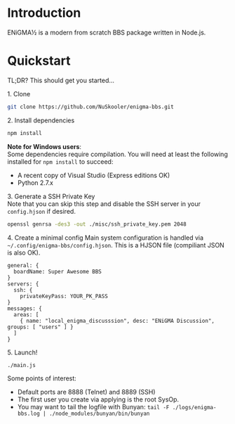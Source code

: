 # Introduction
ENiGMA½ is a modern from scratch BBS package written in Node.js.

# Quickstart
TL;DR? This should get you started...

1\. Clone
```bash
git clone https://github.com/NuSkooler/enigma-bbs.git
```

2\. Install dependencies
```bash
npm install
```

**Note for Windows users**:<br>
Some dependencies require compilation. You will need at least the following installed for `npm install` to succeed:
* A recent copy of Visual Studio (Express editions OK)
* Python 2.7.x

3\. Generate a SSH Private Key<br>
Note that you can skip this step and disable the SSH server in your `config.hjson` if desired.

```bash
openssl genrsa -des3 -out ./misc/ssh_private_key.pem 2048
```

4\. Create a minimal config
Main system configuration is handled via `~/.config/enigma-bbs/config.hjson`. This is a HJSON file (compiliant JSON is also OK).

```hjson
general: {
  boardName: Super Awesome BBS
}
servers: {
  ssh: {
    privateKeyPass: YOUR_PK_PASS
}
messages: {
  areas: [
    { name: "local_enigma_discusssion", desc: "ENiGMA Discussion", groups: [ "users" ] }
  ]
}
```

5\. Launch!
```bash
./main.js
```

Some points of interest:
* Default ports are 8888 (Telnet) and 8889 (SSH)
* The first user you create via applying is the root SysOp.
* You may want to tail the logfile with Bunyan: `tail -F ./logs/enigma-bbs.log | ./node_modules/bunyan/bin/bunyan`